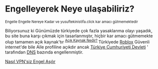 # Engelleyerek Neye ulaşabiliriz?
<sub> Engelle Engelle Nereye Kadar ve yusuftekinistifa.click kar amacı gütmemektedir </sub>

Biliyorsunuz ki Günümüzde türkiyede çok fazla yasaklanma olayı yaşadık, bu site buna karşı çıkmak için tasarlanmıştır, hiçbir kar amacı gütmemekte olup tamamen açık kaynak'tır <sup> [Açık Kaynak Nedir?](https://guvendekal.org/#/acik-kaynak) </sup> Türkiyede [Roblox](roblox.com)  Güvenli internet'de bile Aile profiline açıkdır ancak [Türkiye Cumhuriyeti Devleti](turkiye.gov.tr) ' tarafından [DNS](https://guvendekal.org/#/dns) bazında engellenmiştir.

[Nasıl VPN'siz Engel Aşılır](/Engel-Nasıl-Aşılır.md)
